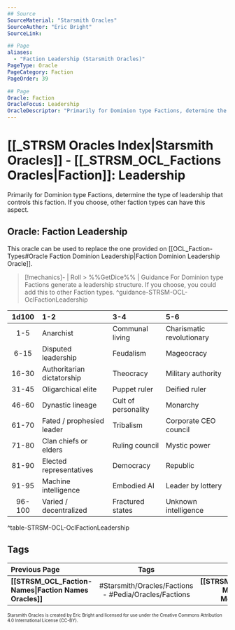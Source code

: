 ```yaml
---
## Source
SourceMaterial: "Starsmith Oracles"
SourceAuthor: "Eric Bright"
SourceLink: 

## Page
aliases:
  - "Faction Leadership (Starsmith Oracles)"
PageType: Oracle
PageCategory: Faction
PageOrder: 39

## Page
Oracle: Faction
OracleFocus: Leadership
OracleDescriptor: "Primarily for Dominion type Factions, determine the type of leadership that controls this faction. If you choose, other faction types can have this aspect."
---
```

# [[_STRSM Oracles Index|Starsmith Oracles]] - [[_STRSM_OCL_Factions Oracles|Faction]]: Leadership
Primarily for Dominion type Factions, determine the type of leadership that controls this faction. If you choose, other faction types can have this aspect.

## Oracle: Faction Leadership
This oracle can be used to replace the one provided on [[OCL_Faction-Types#Oracle Faction Dominion Leadership|Faction Dominion Leadership Oracle]].

> [!mechanics]- | Roll > %%GetDice%% | Guidance
> For Dominion type Factions generate a leadership structure. If you choose, you could add this to other Faction types. ^guidance-STRSM-OCL-OclFactionLeadership

| 1d100 | 1-2 | 3-4 | 5-6 |
| :---: | :--- | :--- | :--- |
| 1-5 | Anarchist | Communal living | Charismatic revolutionary |
| 6-15 | Disputed leadership | Feudalism | Mageocracy |
| 16-30 | Authoritarian dictatorship | Theocracy | Military authority |
| 31-45 | Oligarchical elite | Puppet ruler | Deified ruler |
| 46-60 | Dynastic lineage | Cult of personality | Monarchy |
| 61-70 | Fated / prophesied leader | Tribalism | Corporate CEO council |
| 71-80 | Clan chiefs or elders | Ruling council | Mystic power |
| 81-90 | Elected representatives | Democracy | Republic |
| 91-95 | Machine intelligence | Embodied AI | Leader by lottery |
| 96-100 | Varied / decentralized | Fractured states | Unknown intelligence | 
^table-STRSM-OCL-OclFactionLeadership

## Tags
| Previous Page | Tags | Next Page | 
| :--- | :---: | ---: |
| **[[STRSM_OCL_Faction-Names\|Faction Names Oracles]]** | #Starsmith/Oracles/Factions - #Pedia/Oracles/Factions | **[[STRSM_OCL_Faction-Motives\|Facction Motives Oracles]]** |

<font size=-2>Starsmith Oracles is created by Eric Bright and licensed for use under the Creative Commons Attribution 4.0 International License (CC-BY).</font>